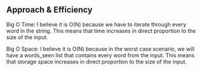 ## Approach & Efficiency
Big O Time: I believe it is O(N) because we have to iterate through every word in the string. This means that time increases in direct proportion to the size of the input.

Big O Space: I believe it is O(N) because in the worst case scenario, we will have a words_seen list that contains every word from the input. This means that storage space increases in direct proportion to the size of the input.
